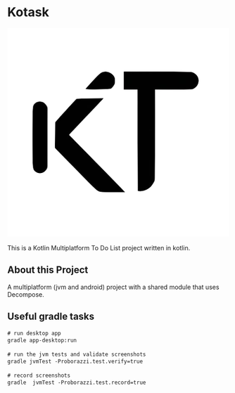 # Kotask

![Logo](/images/logo.png)

This is a Kotlin Multiplatform To Do List project written in kotlin.

## About this Project

A multiplatform (jvm and android) project with a shared module that uses Decompose.

## Useful gradle tasks

```shell
# run desktop app
gradle app-desktop:run

# run the jvm tests and validate screenshots
gradle jvmTest -Proborazzi.test.verify=true

# record screenshots
gradle  jvmTest -Proborazzi.test.record=true
```
